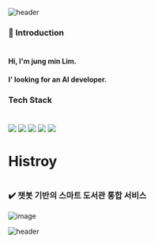 ![header](https://capsule-render.vercel.app/api?type=waving&color=3481FE&height=250&width=400&section=header&text=Welcome%20to%20Jungmin's%20Github%20&fontSize=50&fontColor=FFFFFF)

### 👋 Introduction 
#
#### Hi, I'm jung min Lim.<br>
#### I' looking for an AI developer.

### Tech Stack
#
<img src="https://img.shields.io/badge/python-3776AB?style=for-the-badge&logo=python&logoColor=white"> <img src="https://img.shields.io/badge/java-FC4C02?style=for-the-badge&logo=java&logoColor=white"> <img src="https://img.shields.io/badge/javascript-F7DF1E?style=for-the-badge&logo=javascript&logoColor=black"> <img src="https://img.shields.io/badge/html5-E34F26?style=for-the-badge&logo=html5&logoColor=white"> <img src="https://img.shields.io/badge/css-1572B6?style=for-the-badge&logo=css3&logoColor=white">

# Histroy

# 

### ✔️ 챗봇 기반의 스마트 도서관 통합 서비스
![image](https://user-images.githubusercontent.com/115389344/233767792-0be3f200-96fe-4fcf-93bd-0061de8cb7c5.png)

![header](https://capsule-render.vercel.app/api?type=waving&color=3481FE&height=300&section=footer&text=Thank%20you%20&fontSize=50&fontColor=FFFFFF)

<!--
**min731/min731** is a ✨ _special_ ✨ repository because its `README.md` (this file) appears on your GitHub profile.

Here are some ideas to get you started:

- 🔭 I’m currently working on ...
- 🌱 I’m currently learning ...
- 👯 I’m looking to collaborate on ...
- 🤔 I’m looking for help with ...
- 💬 Ask me about ...
- 📫 How to reach me: ...
- 😄 Pronouns: ...
- ⚡ Fun fact: ...
-->
